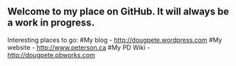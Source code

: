## Welcome to my place on GitHub.  It will always be a work in progress.

Interesting places to go:
  #My blog - http://dougpete.wordpress.com
  #My website - http://www.peterson.ca
  #My PD Wiki - http://dougpete.pbworks.com
